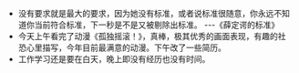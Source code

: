 - 没有要求就是最大的要求，因为她没有标准，或者说标准很随意，你永远不知道你当前符合标准，下一秒是不是又被剔除出标准。 ---《薛定谔的标准》
- 今天上午看完了动漫《孤独摇滚！》，真棒，极其优秀的画面表现，有趣的社恐心里描写，今年目前最满意的动漫。下午改了一些简历。
- 工作学习还是要在白天，晚上即没有经历也没有时间。